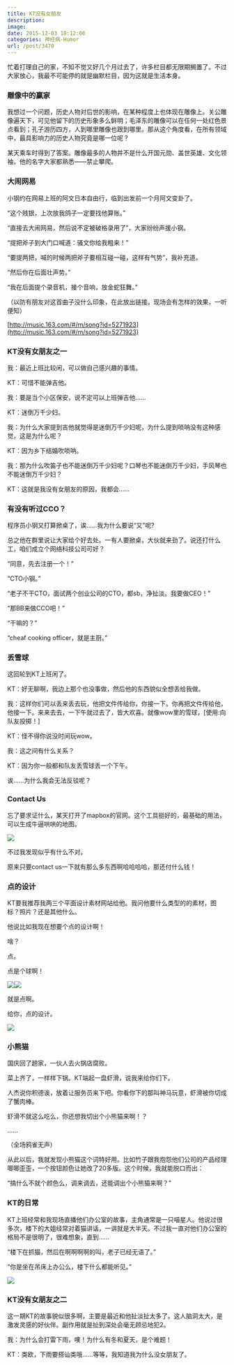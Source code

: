 ```yaml
---
title: KT没有女朋友
description: 
image: 
date: 2015-12-03 18:12:00
categories: 神经病-Humor
url: /post/3470
---
```


忙着打理自己的家，不知不觉又好几个月过去了，许多栏目都无限期搁置了。不过大家放心，我最不可能停的就是幽默栏目，因为这就是生活本身。

### 雕像中的赢家

我想过一个问题，历史人物对后世的影响，在某种程度上也体现在雕像上。关公雕像遍天下，可见他留下的历史形象多么鲜明；毛泽东的雕像可以在任何一处红色景点看到；孔子游历四方，人到哪里雕像也跟到哪里。那从这个角度看，在所有领域中，最具影响力的历史人物究竟是哪一位呢？

某天乘车时得到了答案。雕像最多的人物并不是什么开国元勋、盖世英雄、文化领袖，他的名字大家都熟悉——禁止攀爬。

### 大闹网易

小钢约在网易上班的阿文日本自由行，临到出发前一个月阿文变卦了。

“这个贱银，上次放我鸽子一定要找他算账。”

“直接去大闹网易，然后说不定被破格录用了”，大家纷纷声援小钢。

“提把斧子到大门口喊道：骚文你给我粗来！”

“要提两把，喊的时候两把斧子要相互碰一碰，这样有气势”，我补充道。

“然后你在后面壮声势。”

“我在后面提个录音机，接个音响，放金蛇狂舞。”

（以防有朋友对这首曲子没什么印象，在此放出链接。现场会有怎样的效果，一听便知）

[http://music.163.com/#/m/song?id=5271923](http://music.163.com/#/m/song?id=5271923)

### KT没有女朋友之一

我：最近上班比较闲，可以做自己感兴趣的事情。

KT：可惜不能弹吉他。

我：要是当个小区保安，说不定可以上班弹吉他…… 

KT：迷倒万千少妇。

我：为什么大家提到吉他就觉得是迷倒万千少妇呢，为什么提到唢呐没有这种感觉，这是为什么呢？

KT：因为乡下结婚吹唢呐。

我：那为什么吹笛子也不能迷倒万千少妇呢？口琴也不能迷倒万千少妇，手风琴也不能迷倒万千少妇？

KT：这就是我没有女朋友的原因，我都会……

### 有没有听过CCO？

程序员小钢又打算掀桌了，诶……我为什么要说“又”呢?

总之他在群里说让大家给个好去处。一有人要掀桌，大伙就来劲了。说还打什么工，咱们成立个网络科技公司可好？

“同意，先去注册一个！”

“CTO小钢。”

“老子不干CTO，面试两个创业公司的CTO，都sb，净扯淡。我要做CEO！”

“那BB来做CCO吧！”

“干嘛的？”

“cheaf cooking officer，就是主厨。”

### 丢雪球

这回轮到KT上班闲了。

KT：好无聊啊，我边上那个也没事做，然后他的东西貌似全想丢给我做。

我：这样你们可以丢来丢去玩，他把文件传给你，你接一下。你再把文件传给他，他接一下。来来去去，一下午就过去了，皆大欢喜。就像wow里的雪球，[使用:向队友投掷！]

KT：怪不得你说没时间玩wow。

我：这之间有什么关系？

KT：因为你一般都和队友丢雪球丢一个下午。

诶……为什么我会无法反驳呢？

### Contact Us

忘了要求证什么，某天打开了mapbox的官网。这个工具挺好的，最基础的用法，可以生成牛逼哄哄的地图。

![](https://cdn.victor42.work/posts/2015-12/12-03/1.png)

不过我发现似乎有什么不对。

原来只要contact us一下就有那么多东西啊哈哈哈哈，那还付什么钱！

### 点的设计

KT要我推荐我两三个平面设计素材网站给他。我问他要什么类型的的素材，图标？照片？还是其他什么。

他说比如我现在想要个点的设计啊！

啥？

点。

点是个球啊！

![](https://cdn.victor42.work/posts/2015-12/12-03/2.png)![](https://cdn.victor42.work/posts/2015-12/12-03/3.jpg)

就是点啊。

给你，点的设计。

![](https://cdn.victor42.work/posts/2015-12/12-03/4.png)

### 小熊猫

国庆回了趟家，一伙人去火锅店腐败。

菜上齐了，一样样下锅。KT端起一盘虾滑，说我来给你们下。

人杰说你积德诶，放着让服务员来下吧。你看你下的那叫神马玩意，虾滑被你切成了蟹肉棒。

虾滑不就这么吃么，你还想我切出个小熊猫来啊！？

……

（全场鸦雀无声）

从此以后，我就发现小熊猫这个词特好用。比如竹子跟我抱怨他们公司的产品经理唧唧歪歪，一个按钮颜色让她改了20多版。这个时候，我就能脱口而出：

“搞什么不就个颜色么，调来调去，还能调出个小熊猫来啊？”

### KT的日常

KT上班经常和我现场直播他们办公室的故事，主角通常是一只喵星人。他说过很多次，楼下的大姐经常对着猫讲话，一讲就是大半天。不过我一直对他们办公室的格局不是很明了，很难想象，直到……

“楼下在抓猫，然后在啊啊啊啊的叫，老子已经无语了。”

“你是坐在吊床上办公么，楼下什么都能听见。”

![](https://cdn.victor42.work/posts/2015-12/12-03/5.png)

### KT没有女朋友之二

这一期KT的故事貌似很多啊，主要是最近和他扯淡扯太多了。这人脑洞太大，是激发灵感的好伙伴。副作用就是扯到深处会毫无顾忌地犯2。

我：为什么会打雷下雨，噢！为什么有冬和夏天，是个难题！

KT：类欧，下雨要搭讪类哦……等等，我知道我为什么没女朋友了。